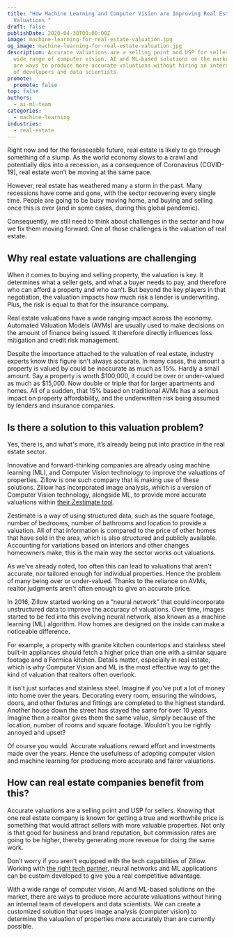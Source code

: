 ```yaml
---
title: "How Machine Learning and Computer Vision are Improving Real Estate
  Valuations "
draft: false
publishDate: 2020-04-30T00:00:00Z
image: machine-learning-for-real-estate-valuation.jpg
og_image: machine-learning-for-real-estate-valuation.jpg
description: Accurate valuations are a selling point and USP for sellers. With a
  wide range of computer vision, AI and ML-based solutions on the market, there
  are ways to produce more accurate valuations without hiring an internal team
  of developers and data scientists.
promote:
  promote: false
top: false
authors:
  - ai-ml-team
categories:
  - machine-learning
industries:
  - real-estate
---
```

Right now and for the foreseeable future, real estate is likely to go through something of a slump. As the world economy slows to a crawl and potentially dips into a recession, as a consequence of Coronavirus (COVID-19), real estate won’t be moving at the same pace.

However, real estate has weathered many a storm in the past. Many recessions have come and gone, with the sector recovering every single time. People are going to be busy moving home, and buying and selling once this is over (and in some cases, during this global pandemic).

Consequently, we still need to think about challenges in the sector and how we fix them moving forward. One of those challenges is the valuation of real estate.

## Why real estate valuations are challenging

When it comes to buying and selling property, the valuation is key. It determines what a seller gets, and what a buyer needs to pay, and therefore who can afford a property and who can’t. But beyond the key players in that negotiation, the valuation impacts how much risk a lender is underwriting. Plus, the risk is equal to that for the insurance company.

Real estate valuations have a wide ranging impact across the economy. Automated Valuation Models (AVMs) are usually used to make decisions on the amount of finance being issued. It therefore directly influences loss mitigation and credit risk management.

Despite the importance attached to the valuation of real estate, industry experts know this figure isn't always accurate. In many cases, the amount a property is valued by could be inaccurate as much as 15%. Hardly a small amount. Say a property is worth $100,000, it could be over or under-valued as much as $15,000. Now double or triple that for larger apartments and homes. All of a sudden, that 15% based on traditional AVMs has a serious impact on property affordability, and the underwritten risk being assumed by lenders and insurance companies.

## Is there a solution to this valuation problem?

Yes, there is, and what's more, it’s already being put into practice in the real estate sector.

Innovative and forward-thinking companies are already using machine learning (ML), and Computer Vision technology to improve the valuations of properties.
Zillow is one such company that is making use of these solutions. Zillow has incorporated image analysis, which is a version of Computer Vision technology, alongside ML, to provide more accurate valuations within <a href="https://www.inman.com/2018/06/21/zestimate-is-15-more-accurate-with-ai-to-judge-home-interiors/#" target="blank">their Zestimate tool</a>.

Zestimate is a way of using structured data, such as the square footage, number of bedrooms, number of bathrooms and location to provide a valuation. All of that information is compared to the price of other homes that have sold in the area, which is also structured and publicly available. Accounting for variations based on interiors and other changes homeowners make, this is the main way the sector works out valuations.

As we've already noted, too often this can lead to valuations that aren't accurate, nor tailored enough for individual properties. Hence the problem of many being over or under-valued. Thanks to the reliance on AVMs, realtor judgments aren't often enough to give an accurate price.

In 2016, Zillow started working on a “neural network” that could incorporate unstructured data to improve the accuracy of valuations. Over time, images started to be fed into this evolving neural network, also known as a machine learning (ML) algorithm. How homes are designed on the inside can make a noticeable difference.

For example, a property with granite kitchen countertops and stainless steel built-in appliances should fetch a higher price than one with a similar square footage and a Formica kitchen. Details matter, especially in real estate, which is why Computer Vision and ML is the most effective way to get the kind of valuation that realtors often overlook.

It isn't just surfaces and stainless steel. Imagine if you've put a lot of money into home over the years. Decorating every room, ensuring the windows, doors, and other fixtures and fittings are completed to the highest standard. Another house down the street has stayed the same for over 10 years. Imagine then a realtor gives them the same value, simply because of the location, number of rooms and square footage. Wouldn't you be rightly annoyed and upset?

Of course you would. Accurate valuations reward effort and investments made over the years. Hence the usefulness of adopting computer vision and machine learning for producing more accurate and fairer valuations.

## How can real estate companies benefit from this?

Accurate valuations are a selling point and USP for sellers. Knowing that one real estate company is known for getting a true and worthwhile price is something that would attract sellers with more valuable properties. Not only is that good for business and brand reputation, but commission rates are going to be higher, thereby generating more revenue for doing the same work.

Don’t worry if you aren't equipped with the tech capabilities of Zillow. Working with <a href="/solutions/real-estate-software">the right tech partner</a>, neural networks and ML applications can be custom developed to give you a real competitive advantage.

With a wide range of computer vision, AI and ML-based solutions on the market, there are ways to produce more accurate valuations without hiring an internal team of developers and data scientists. We can create a customized solution that uses image analysis (computer vision) to determine the valuation of properties more accurately than are currently possible.
